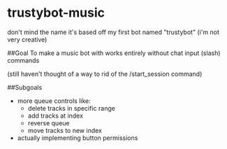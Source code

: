 # trustybot-music

don't mind the name it's based off my first bot named "trustybot"
(i'm not very creative)

##Goal
To make a music bot with works entirely without chat input (slash) commands

(still haven't thought of a way to rid of the /start_session command)

##Subgoals
- more queue controls like:
  - delete tracks in specific range
  - add tracks at index
  - reverse queue
  - move tracks to new index
- actually implementing button permissions
